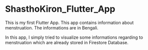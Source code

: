 # ShasthoKiron_Flutter_App
This is my first Flutter App. This app contains information about menstruation. The informations are in Bengali.

In this app, I simply tried to visualize some informations regarding to menstruation which are already stored in Firestore Database.

